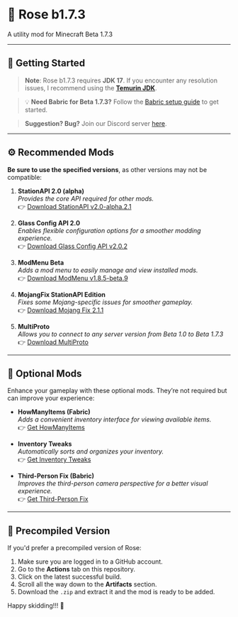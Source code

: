 # 🌹 Rose b1.7.3

A utility mod for Minecraft Beta 1.7.3

---

## 📖 Getting Started

> **Note**: Rose b1.7.3 requires **JDK 17**. If you encounter any resolution issues, I recommend using the [**Temurin JDK**](https://adoptium.net/temurin/releases/?os=windows&arch=x64&package=jre&version=17).

> 💡 **Need Babric for Beta 1.7.3?** Follow the [Babric setup guide](https://github.com/babric/prism-instance) to get started.

> **Suggestion? Bug?** Join our Discord server [here](https://discord.gg/4xJ4XQYHZJ).

---

## ⚙️ Recommended Mods

**Be sure to use the specified versions**, as other versions may not be compatible:

1. **StationAPI 2.0 (alpha)**  
   *Provides the core API required for other mods.*  
   👉 [Download StationAPI v2.0-alpha.2.1](https://modrinth.com/mod/stationapi/version/2.0-alpha.2.1)

2. **Glass Config API 2.0**  
   *Enables flexible configuration options for a smoother modding experience.*  
   👉 [Download Glass Config API v2.0.2](https://modrinth.com/mod/glass-config-api/version/2.0.2)

3. **ModMenu Beta**  
   *Adds a mod menu to easily manage and view installed mods.*  
   👉 [Download ModMenu v1.8.5-beta.9](https://modrinth.com/mod/modmenu-beta/version/1.8.5-beta.9)

4. **MojangFix StationAPI Edition**  
   *Fixes some Mojang-specific issues for smoother gameplay.*  
   👉 [Download Mojang Fix 2.1.1](https://modrinth.com/mod/mojangfix-stationapi-edition/version/2.1.1)

5. **MultiProto**  
   *Allows you to connect to any server version from Beta 1.0 to Beta 1.7.3*  
   👉 [Download MultiProto](https://modrinth.com/mod/multiproto)

---

## 🎨 Optional Mods

Enhance your gameplay with these optional mods. They’re not required but can improve your experience:

- **HowManyItems (Fabric)**  
  *Adds a convenient inventory interface for viewing available items.*  
  👉 [Get HowManyItems](https://modrinth.com/mod/howmanyitems-fabric/versions)

- **Inventory Tweaks**  
  *Automatically sorts and organizes your inventory.*  
  👉 [Get Inventory Tweaks](https://modrinth.com/mod/inventorytweaks/versions)

- **Third-Person Fix (Babric)**  
  *Improves the third-person camera perspective for a better visual experience.*  
  👉 [Get Third-Person Fix](https://modrinth.com/mod/thirdpersonfix-babric/versions)

---

## 📝 Precompiled Version

If you'd prefer a precompiled version of Rose:

1. Make sure you are logged in to a GitHub account.
2. Go to the **Actions** tab on this repository.
3. Click on the latest successful build.
4. Scroll all the way down to the **Artifacts** section.
5. Download the `.zip` and extract it and the mod is ready to be added.

Happy skidding!!! 🌟
